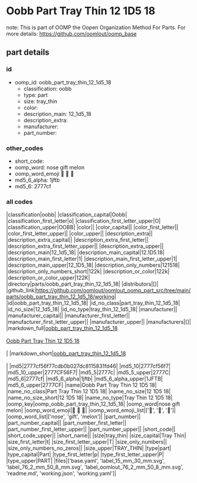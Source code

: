 # Oobb Part Tray Thin 12 1D5 18  

note: This is part of OOMP the Oopen Organization Method For Parts. For more details: https://github.com/oomlout/oomp_base

##  part details





### id
* oomp_id: oobb_part_tray_thin_12_1d5_18
  * classification: oobb
  * type: part
  * size: tray_thin
  * color: 
  * description_main: 12_1d5_18
  * description_extra: 
  * manufacturer: 
  * part_number: 

### other_codes
* short_code: 
* oomp_word: nose gift melon
* oomp_word_emoji :nose: :gift: :melon:
* md5_6_alpha: 1jftb
* md5_6: 2777cf

### all codes 
|classification|oobb|
|classification_capital|Oobb|
|classification_first_letter|o|
|classification_first_letter_upper|O|
|classification_upper|OOBB|
|color||
|color_capital||
|color_first_letter||
|color_first_letter_upper||
|color_upper||
|description_extra||
|description_extra_capital||
|description_extra_first_letter||
|description_extra_first_letter_upper||
|description_extra_upper||
|description_main|12_1d5_18|
|description_main_capital|12.1D5.18|
|description_main_first_letter|1|
|description_main_first_letter_upper|1|
|description_main_upper|12_1D5_18|
|description_only_numbers|121518|
|description_only_numbers_short|122k|
|description_or_color|122k|
|description_or_color_upper|122K|
|directory|parts/oobb_part_tray_thin_12_1d5_18|
|distributors|[]|
|github_link|https://github.com/oomlout/oomlout_oomp_part_src/tree/main/parts/oobb_part_tray_thin_12_1d5_18/working|
|id|oobb_part_tray_thin_12_1d5_18|
|id_no_class|part_tray_thin_12_1d5_18|
|id_no_size|12_1d5_18|
|id_no_type|tray_thin_12_1d5_18|
|manufacturer||
|manufacturer_capital||
|manufacturer_first_letter||
|manufacturer_first_letter_upper||
|manufacturer_upper||
|manufacturers|[]|
|markdown_full|[oobb_part_tray_thin_12_1d5_18](https://github.com/oomlout/oomlout_oomp_part_src/tree/main/parts/oobb_part_tray_thin_12_1d5_18/working)<br>[](https://github.com/oomlout/oomlout_oomp_part_src/tree/main/parts/oobb_part_tray_thin_12_1d5_18/working)<br>[Oobb Part Tray Thin 12 1D5 18](https://github.com/oomlout/oomlout_oomp_part_src/tree/main/parts/oobb_part_tray_thin_12_1d5_18/working)<br><br>|
|markdown_short|[oobb_part_tray_thin_12_1d5_18](https://github.com/oomlout/oomlout_oomp_part_src/tree/main/parts/oobb_part_tray_thin_12_1d5_18/working)<br><br>|
|md5|2777cf56f77cdb0b027dc8115831fd46|
|md5_10|2777cf56f7|
|md5_10_upper|2777CF56F7|
|md5_5|2777c|
|md5_5_upper|2777C|
|md5_6|2777cf|
|md5_6_alpha|1jftb|
|md5_6_alpha_upper|1JFTB|
|md5_6_upper|2777CF|
|name|Oobb Part Tray Thin 12 1D5 18|
|name_no_class|Part Tray Thin 12 1D5 18|
|name_no_size|12 1D5 18|
|name_no_size_short|12 1D5 18|
|name_no_type|Tray Thin 12 1D5 18|
|oomp_key|oomp_oobb_part_tray_thin_12_1d5_18|
|oomp_word|nose gift melon|
|oomp_word_emoji|:nose: :gift: :melon:|
|oomp_word_emoji_list|[':nose:', ':gift:', ':melon:']|
|oomp_word_list|['nose', 'gift', 'melon']|
|part_number||
|part_number_capital||
|part_number_first_letter||
|part_number_first_letter_upper||
|part_number_upper||
|short_code||
|short_code_upper||
|short_name||
|size|tray_thin|
|size_capital|Tray Thin|
|size_first_letter|t|
|size_first_letter_upper|T|
|size_only_numbers||
|size_only_numbers_no_zeros||
|size_upper|TRAY_THIN|
|type|part|
|type_capital|Part|
|type_first_letter|p|
|type_first_letter_upper|P|
|type_upper|PART|
|files|['base.yaml', 'label_15_mm_30_mm.svg', 'label_76_2_mm_50_8_mm.svg', 'label_oomlout_76_2_mm_50_8_mm.svg', 'readme.md', 'working.json', 'working.yaml']|
